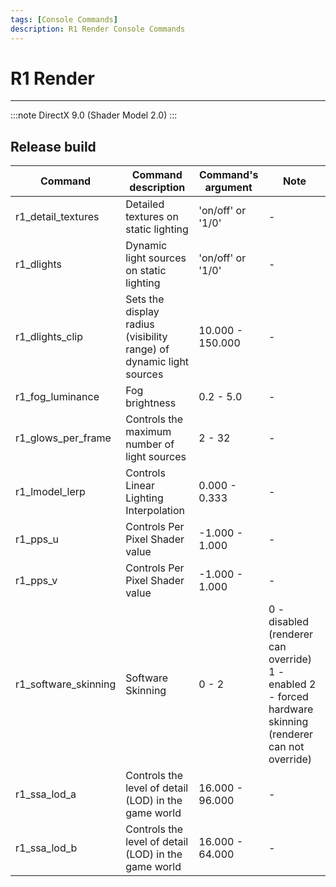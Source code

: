 ```yaml
---
tags: [Console Commands]
description: R1 Render Console Commands
---
```


# R1 Render

___

:::note
DirectX 9.0 (Shader Model 2.0)
:::

## Release build

| Command | Command description | Command's argument | Note |
|---|---|---|---|
| r1_detail_textures | Detailed textures on static lighting | 'on/off' or '1/0' | - |
| r1_dlights | Dynamic light sources on static lighting | 'on/off' or '1/0' | - |
| r1_dlights_clip | Sets the display radius (visibility range) of dynamic light sources | 10.000 - 150.000 | - |
| r1_fog_luminance | Fog brightness | 0.2 - 5.0 | - |
| r1_glows_per_frame | Controls the maximum number of light sources | 2 - 32 | - |
| r1_lmodel_lerp | Controls Linear Lighting Interpolation | 0.000 - 0.333 | - |
| r1_pps_u | Controls Per Pixel Shader value | -1.000 - 1.000 | - |
| r1_pps_v | Controls Per Pixel Shader value | -1.000 - 1.000 | - |
| r1_software_skinning | Software Skinning | 0 - 2 | 0 - disabled (renderer can override) 1 - enabled  2 - forced hardware skinning (renderer can not override) |
| r1_ssa_lod_a | Controls the level of detail (LOD) in the game world | 16.000 - 96.000 | - |
| r1_ssa_lod_b | Controls the level of detail (LOD) in the game world | 16.000 - 64.000 | - |
